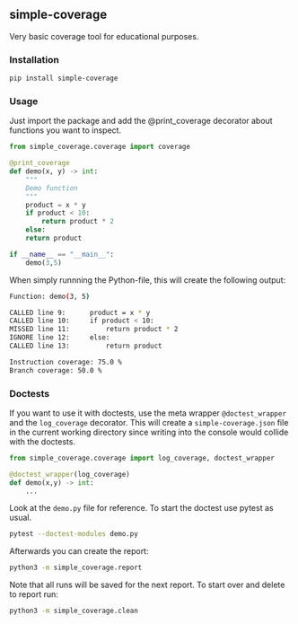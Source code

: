 ## simple-coverage

Very basic coverage tool for educational purposes. 

### Installation
```bash 
pip install simple-coverage
```

### Usage 

Just import the package and add the @print_coverage decorator about functions you want to inspect.
```python
from simple_coverage.coverage import coverage

@print_coverage
def demo(x, y) -> int:
    """
    Demo function
    """
	product = x * y 
	if product < 10:
		return product * 2
	else: 
	return product

if __name__ == "__main__":
	demo(3,5)
```

When simply runnning the Python-file, this will create the following output:
```bash
Function: demo(3, 5)

CALLED line 9:      product = x * y
CALLED line 10:     if product < 10:
MISSED line 11:         return product * 2
IGNORE line 12:     else:
CALLED line 13:         return product

Instruction coverage: 75.0 %
Branch coverage: 50.0 %
```
### Doctests

If you want to use it with doctests, use the meta wrapper `@doctest_wrapper` and the `log_coverage` decorator. This will create a `simple-coverage.json` file in the current working directory since writing into the console would collide with the doctests.
```python
from simple_coverage.coverage import log_coverage, doctest_wrapper

@doctest_wrapper(log_coverage)
def demo(x,y) -> int:
	...
```
Look at the `demo.py` file for reference. To start the doctest use pytest as usual.
```bash
pytest --doctest-modules demo.py
```
Afterwards you can create the report:
```bash
python3 -m simple_coverage.report
```
Note that all runs will be saved for the next report. To start over and delete to report run:
```bash
python3 -m simple_coverage.clean
```